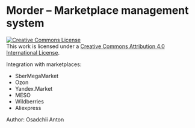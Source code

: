 <h1>Morder – Marketplace management system</h1>

<a rel="license" href="http://creativecommons.org/licenses/by/4.0/"><img alt="Creative Commons License" style="border-width:0" src="https://i.creativecommons.org/l/by/4.0/88x31.png" /></a><br />This work is licensed under a <a rel="license" href="http://creativecommons.org/licenses/by/4.0/">Creative Commons Attribution 4.0 International License</a>.

Integration with marketplaces:
* SberMegaMarket
* Ozon
* Yandex.Market
* MESO
* Wildberries
* Aliexpress

Author: Osadchii Anton
<br/>
